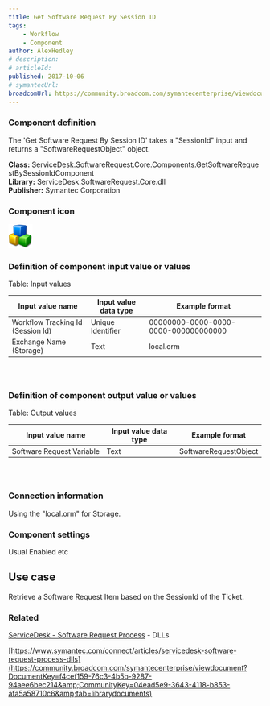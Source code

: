 ```yaml
---
title: Get Software Request By Session ID
tags:
    - Workflow
    - Component
author: AlexHedley
# description: 
# articleId: 
published: 2017-10-06
# symantecUrl:
broadcomUrl: https://community.broadcom.com/symantecenterprise/viewdocument/get-requested-software-by-session-i?CommunityKey=04ead5e9-3643-4118-b853-afa5a58710c6&tab=librarydocuments
---
```


### Component definition
  
The 'Get Software Request By Session ID' takes a "SessionId" input and returns a "SoftwareRequestObject" object.
  
**Class:** ServiceDesk.SoftwareRequest.Core.Components.GetSoftwareRequestBySessionIdComponent  
**Library:** ServiceDesk.SoftwareRequest.Core.dll  
**Publisher:** Symantec Corporation
  
### Component icon
  
![cubes](images\cubes.png)
  
### Definition of component input value or values
  
Table: Input values

| Input value name | Input value data type | Example format |
| --- | --- | --- |
| Workflow Tracking Id (Session Id) | Unique Identifier | 00000000-0000-0000-0000-000000000000 |
| Exchange Name (Storage) | Text | local.orm |

###  
  
### Definition of component output value or values
  
Table: Output values

| Input value name | Input value data type | Example format |
| --- | --- | --- |
| Software Request Variable | Text | SoftwareRequestObject |

###  
  
### Connection information
  
Using the "local.orm" for Storage.

### Component settings
  
Usual Enabled etc

## Use case
  
Retrieve a Software Request Item based on the SessionId of the Ticket.

### **Related**
  
[ServiceDesk - Software Request Process](https://community.broadcom.com/symantecenterprise/viewdocument?DocumentKey=253f9b2f-045e-4e05-acb9-fcc37005f674&amp;CommunityKey=206bac34-051d-4ea1-b726-4ea8778c1986&amp;tab=librarydocuments) - DLLs
  
[https://www.symantec.com/connect/articles/servicedesk-software-request-process-dlls](https://community.broadcom.com/symantecenterprise/viewdocument?DocumentKey=f4cef159-76c3-4b5b-9287-94aee6bec214&amp;CommunityKey=04ead5e9-3643-4118-b853-afa5a58710c6&amp;tab=librarydocuments)
